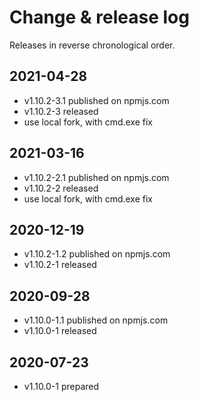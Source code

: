 # Change & release log

Releases in reverse chronological order.

## 2021-04-28

- v1.10.2-3.1 published on npmjs.com
- v1.10.2-3 released
- use local fork, with cmd.exe fix

## 2021-03-16

- v1.10.2-2.1 published on npmjs.com
- v1.10.2-2 released
- use local fork, with cmd.exe fix

## 2020-12-19

- v1.10.2-1.2 published on npmjs.com
- v1.10.2-1 released

## 2020-09-28

- v1.10.0-1.1 published on npmjs.com
- v1.10.0-1 released

## 2020-07-23

- v1.10.0-1 prepared
